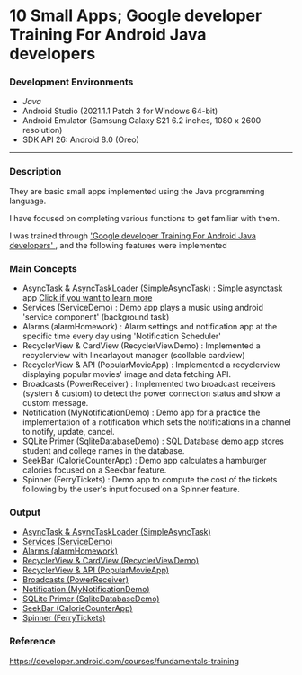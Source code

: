 # 10 Small Apps; Google developer Training For Android Java developers

### Development Environments

- <em>Java</em>
- Android Studio (2021.1.1 Patch 3 for Windows 64-bit)
- Android Emulator (Samsung Galaxy S21 6.2 inches, 1080 x 2600 resolution)
- SDK API 26: Android 8.0 (Oreo)

___

### Description

They are basic small apps implemented using the Java programming language.

I have focused on completing various functions to get familiar with them.

I was trained through <a href ="https://developer.android.com/courses/fundamentals-training"> 'Google developer Training For Android Java developers' </a>, and the following features were implemented


### Main Concepts

- AsyncTask & AsyncTaskLoader (SimpleAsyncTask)
  : Simple asynctask app <a href="https://hyukjoo-lee.github.io/android/studio/2022/02/06/Android-Studio_thread_AsyncTask.html">Click if you want to learn more</a>
- Services (ServiceDemo)
  : Demo app plays a music using android 'service component' (background task)
- Alarms (alarmHomework)
  : Alarm settings and notification app at the specific time every day using 'Notification Scheduler'
- RecyclerView & CardView (RecyclerViewDemo)
  : Implemented a recyclerview with linearlayout manager (scollable cardview)
- RecyclerView & API (PopularMovieApp)
  : Implemented a recyclerview displaying popular movies' image and data fetching API. 
- Broadcasts (PowerReceiver)
  : Implemented two broadcast receivers (system & custom) to detect the power connection status and show a custom message.
- Notification (MyNotificationDemo)
  : Demo app for a practice the implementation of a notification which sets the notifications in a channel to notify, update, cancel.
- SQLite Primer (SqliteDatabaseDemo)
  : SQL Database demo app stores student and college names in the database.
- SeekBar (CalorieCounterApp)
  : Demo app calculates a hamburger calories focused on a Seekbar feature.
- Spinner (FerryTickets)
  : Demo app to compute the cost of the tickets following by the user's input focused on a Spinner feature.

### Output
- <a href="https://user-images.githubusercontent.com/96518885/167281036-5c232a8e-dea8-43ed-8897-fb99ff4f960c.mp4"> AsyncTask & AsyncTaskLoader (SimpleAsyncTask) </a>
- <a href="https://user-images.githubusercontent.com/96518885/167281054-ac40c145-a8f0-4f5e-9f4c-5be276836c32.gif"> Services (ServiceDemo) </a>
- <a href="https://user-images.githubusercontent.com/96518885/167281308-c3d65004-f97a-405c-bd1f-d337c11ef90c.gif"> Alarms (alarmHomework) </a> 
- <a href="https://user-images.githubusercontent.com/96518885/167282262-7a194fb2-dd01-4c47-b405-5560ec2275ab.gif"> RecyclerView & CardView (RecyclerViewDemo) </a>
- <a href="https://user-images.githubusercontent.com/96518885/167281631-07a66662-dac2-4d60-ad7a-37c3a0351c06.gif"> RecyclerView & API (PopularMovieApp)</a>
- <a href="https://user-images.githubusercontent.com/96518885/167309861-fab2e5b6-7880-428e-8877-8886ae7bb0ee.gif"> Broadcasts (PowerReceiver) </a>
- <a href="https://user-images.githubusercontent.com/96518885/167310288-89113574-6562-4af7-bf2f-208757aad6c3.gif"> Notification (MyNotificationDemo) </a>
- <a href="https://user-images.githubusercontent.com/96518885/167309907-3243a06f-9df3-4020-b6a5-e1a579afd161.gif"> SQLite Primer (SqliteDatabaseDemo) </a>
- <a href="https://user-images.githubusercontent.com/96518885/167309941-eab4bd53-0642-4b6f-880d-473d2379442a.gif"> SeekBar (CalorieCounterApp) </a>
- <a href="https://user-images.githubusercontent.com/96518885/167309900-ea47b816-c834-4747-bf7c-553f5108abee.gif"> Spinner (FerryTickets) </a>

### Reference 
https://developer.android.com/courses/fundamentals-training

